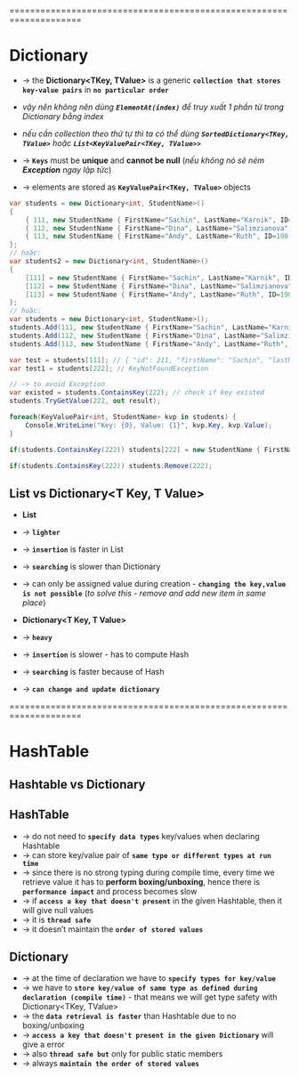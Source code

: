 ====================================================================
# Dictionary 
* -> the **Dictionary<TKey, TValue>** is a generic **`collection that stores key-value pairs`** in **`no particular order`**
* _vậy nên không nên dùng **`ElementAt(index)`** để truy xuất 1 phần từ trong Dictionary bằng index_
* _nếu cần collection theo thứ tự thì ta có thể dùng **`SortedDictionary<TKey, TValue>`** hoặc **`List<KeyValuePair<TKey, TValue>>`**_

* -> **`Keys`** must be **unique** and **cannot be null** (_nếu không nó sẽ ném **Exception** ngay lập tức_)
* -> elements are stored as **`KeyValuePair<TKey, TValue>`** objects

```cs - initiate
var students = new Dictionary<int, StudentName>()
{
    { 111, new StudentName { FirstName="Sachin", LastName="Karnik", ID=211 } },
    { 112, new StudentName { FirstName="Dina", LastName="Salimzianova", ID=317 } },
    { 113, new StudentName { FirstName="Andy", LastName="Ruth", ID=198 } }
};
// hoặc:
var students2 = new Dictionary<int, StudentName>()
{
    [111] = new StudentName { FirstName="Sachin", LastName="Karnik", ID=211 },
    [112] = new StudentName { FirstName="Dina", LastName="Salimzianova", ID=317 } ,
    [113] = new StudentName { FirstName="Andy", LastName="Ruth", ID=198 }
};
// hoặc:
var students = new Dictionary<int, StudentName>();
students.Add(111, new StudentName { FirstName="Sachin", LastName="Karnik", ID=211 });
students.Add(112, new StudentName { FirstName="Dina", LastName="Salimzianova", ID=317 });
students.Add(113, new StudentName { FirstName="Andy", LastName="Ruth", ID=198 });
```

```cs - access
var test = students[111]; // { "id": 211, "firstName": "Sachin", "lastName": "Karnik" }
var test1 = students[222]; // KeyNotFoundException

// -> to avoid Exception
var existed = students.ContainsKey(222); // check if key existed
students.TryGetValue(222, out result);
```

```cs - Loop
foreach(KeyValuePair<int, StudentName> kvp in students) {
    Console.WriteLine("Key: {0}, Value: {1}", kvp.Key, kvp.Value);
}
```

```cs - update
if(students.ContainsKey(222)) students[222] = new StudentName { FirstName="Season", LastName="Bell", ID=344 };
```

```cs - Remove
if(students.ContainsKey(222)) students.Remove(222);

```

## List<KeyValuePair> vs Dictionary<T Key, T Value>

* **List<KeyValuePar>**
* -> **`lighter`**
* -> **`insertion`** is faster in List
* -> **`searching`** is slower than Dictionary
* -> can only be assigned value during creation - **`changing the key,value is not possible`** (_to solve this - remove and add new item in same place_)

* **Dictionary<T Key, T Value>**
* -> **`heavy`**
* -> **`insertion`** is slower - has to compute Hash
* -> **`searching`** is faster because of Hash
* -> **`can change and update dictionary`**

====================================================================
# HashTable


## Hashtable vs Dictionary

## HashTable
* -> do not need to **`specify data types`** key/values when declaring Hashtable 
* -> can store key/value pair of **`same type or different types at run time`** 
* -> since there is no strong typing during compile time, every time we retrieve value it has to **perform boxing/unboxing**, hence there is **`performance impact`** and process becomes slow 
* -> if **`access a key that doesn't present`** in the given Hashtable, then it will give null values
* -> it is **`thread safe`** 
* -> it doesn’t maintain the **`order of stored values`**

## Dictionary
* -> at the time of declaration we have to **`specify types for key/value`** 
* -> we have to **`store key/value of same type as defined during declaration (compile time)`** - that means we will get type safety with Dictionary<TKey, TValue> 
* -> the **`data retrieval is faster`** than Hashtable due to no boxing/unboxing 
* -> **`access a key that doesn't present in the given Dictionary`** will give a error
* -> also **`thread safe but`** only for public static members 
* -> always **`maintain the order of stored values`** 